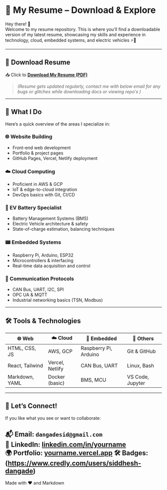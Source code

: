 # 💼 My Resume – Download & Explore

Hey there! 👋  
Welcome to my resume repository. This is where you’ll find a downloadable version of my latest resume, showcasing my skills and experience in technology, cloud, embedded systems, and electric vehicles ⚡🔧

---

## 📄 Download Resume

📥 Click to [**Download My Resume (PDF)**](https://github.com/sidortal/MyResume/blob/main/Siddhesh_Bhanudas_Dangade.pdf)
> *(Resume gets updated regularly, contact me with below email for any bugs or glitches while downloading docs or viewing repo's )*

---

## 🚀 What I Do

Here’s a quick overview of the areas I specialize in:

### 🌐 Website Building
- Front-end web development
- Portfolio & project pages
- GitHub Pages, Vercel, Netlify deployment

### ☁️ Cloud Computing
- Proficient in AWS & GCP
- IoT & edge-to-cloud integration
- DevOps basics with Git, CI/CD

### 🔋 EV Battery Specialist
- Battery Management Systems (BMS)
- Electric Vehicle architecture & safety
- State-of-charge estimation, balancing techniques

### 📟 Embedded Systems
- Raspberry Pi, Arduino, ESP32
- Microcontrollers & interfacing
- Real-time data acquisition and control

### 📡 Communication Protocols
- CAN Bus, UART, I2C, SPI
- OPC UA & MQTT
- Industrial networking basics (TSN, Modbus)

---

## 🛠️ Tools & Technologies

| 🌐 Web | ☁️ Cloud | 🔌 Embedded | 🧠 Others |
|-------|----------|-------------|-----------|
| HTML, CSS, JS | AWS, GCP | Raspberry Pi, Arduino | Git & GitHub |
| React, Tailwind | Vercel, Netlify | CAN Bus, UART | Linux, Bash |
| Markdown, YAML | Docker (basic) | BMS, MCU | VS Code, Jupyter |

---

## 🤝 Let’s Connect!

If you like what you see or want to collaborate:

📬 Email: `dangadesid@gmail.com`  
🔗 LinkedIn: [linkedin.com/in/yourname](https://www.linkedin.com/in/siddheshdangade)  
🌍 Portfolio: [yourname.vercel.app](https://siddhesh-beryl.vercel.app/)
🛠️ Badges: (https://www.credly.com/users/siddhesh-dangade)
---

Made with ❤️ and Markdown

